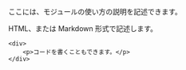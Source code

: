ここには、モジュールの使い方の説明を記述できます。

HTML、または Markdown 形式で記述します。

```
<div>
    <p>コードを書くこともできます。</p>
</div>
```

